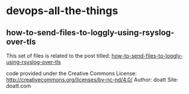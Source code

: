 devops-all-the-things
=====================

## how-to-send-files-to-loggly-using-rsyslog-over-tls

This set of files is related to the post titled: [how-to-send-files-to-loggly-using-rsyslog-over-tls](https://doatt.com/2014/12/24/how-to-send-files-to-loggly-using-rsyslog-over-tls/index.html)

code provided under the Creative Commons License: http://creativecommons.org/licenses/by-nc-nd/4.0/
Author: doatt Site: doatt.com

